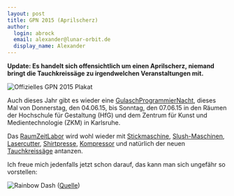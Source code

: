 ```yaml
---
layout: post
title: GPN 2015 (Aprilscherz)
author:
  login: abrock
  email: alexander@lunar-orbit.de
  display_name: Alexander
---
```


**Update: Es handelt sich offensichtlich um einen Aprilscherz, niemand bringt die Tauchkreissäge zu irgendwelchen Veranstaltungen mit.**

![Offizielles GPN 2015 Plakat](/assets/gpn-2015/plakat.png)

Auch dieses Jahr gibt es wieder eine [GulaschProgrammierNacht](https://entropia.de/GPN15),
dieses Mal von Donnerstag, den 04.06.15, bis Sonntag, den 07.06.15
in den Räumen der Hochschule für Gestaltung (HfG) und dem Zentrum für Kunst und Medientechnologie (ZKM) in Karlsruhe.

<!--more-->

Das [RaumZeitLabor](https://wiki.raumzeitlabor.de/wiki/Das_RaumZeitLabor) wird wohl wieder mit
[Stickmaschine](https://wiki.raumzeitlabor.de/wiki/Rarity),
[Slush-Maschinen](https://wiki.raumzeitlabor.de/wiki/Slushmaschine),
[Lasercutter](https://wiki.raumzeitlabor.de/wiki/Lasercutter),
[Shirtpresse](https://wiki.raumzeitlabor.de/wiki/Shirtpresse),
[Kompressor](https://wiki.raumzeitlabor.de/wiki/Kompressor)
und natürlich der neuen
[Tauchkreissäge](https://de.wikipedia.org/wiki/Datei:0x-tauchkreis-3.jpg)
antanzen.

Ich freue mich jedenfalls jetzt schon darauf,
das kann man sich ungefähr so vorstellen:

![Rainbow Dash](/assets/gpn-2015/rd.png)
([Quelle](http://jeatz-axl.deviantart.com/art/Rainbow-Dash-Wow-419802639))

